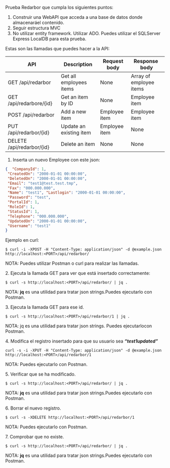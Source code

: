 ﻿Prueba​ ​Redarbor​ ​que​ ​cumpla​ ​los​ ​siguientes​ ​puntos:
1. Construir​ ​una​ ​WebAPI​ ​que​ ​acceda​ ​a​ ​una​ ​base​ ​de​ ​datos​ ​donde​ ​almacenará​ ​el
contenido.
2. Seguir​ ​estructura​ ​MVC
3. No​ ​utilizar​ ​entity​ ​framework.​ ​Utilizar​ ​ADO.​ ​Puedes​ ​utilizar​ ​el​ ​SQL​ ​Server​ ​Express LocalDB​ ​para​ ​esta​ ​prueba.

Estas​ ​son​ ​las​ ​llamadas​ ​que​ ​puedes​ ​hacer​ ​a​ ​la​ ​API:

| API | Description |Request body | Response​ ​body |
|-----|-------------| ----------------------- | --- |
| GET​ ​/api/redarbor | Get​ ​all​ ​employees items | None | Array​ ​of employee​ ​items
| GET /api/redarbore/{id} | Get​ ​an​ ​item​ ​by​ ​ID | None | Employee​ ​item |
| POST​ ​/api/redarbor | Add​ ​a​ ​new​ ​item | Employee item | Employee​ ​item |
| PUT /api/redarbor/{id} | Update​ ​an​ ​existing item | Employee item | None |
| DELETE /api/redarbor/{id} | Delete​ ​an​ ​item |  None |  None |

1. Inserta​ ​un​ ​nuevo​ ​Employee​ ​con​ ​este​ ​json:
```json
{ ​ ​"CompanyId":​ ​1,
​ ​"CreatedOn":​ ​"2000-01-01​ ​00:00:00",
​ ​"DeletedOn":​ ​"2000-01-01​ ​00:00:00",
​ ​"Email":​ ​"test1@test.test.tmp",
​ ​"Fax":​ ​"000.000.000",
​ ​"Name":​ ​"test1",​ ​"Lastlogin":​ ​"2000-01-01​ ​00:00:00",
​ ​"Password":​ ​"test",
​ ​"PortalId":​ ​1,
​ ​"RoleId":​ ​1,
​ ​"StatusId":​ ​1,
​ ​"Telephone":​ ​"000.000.000",
​ ​"UpdatedOn":​ ​"2000-01-01​ ​00:00:00",
​ ​"Username":​ ​"test1"
} 
```
Ejemplo​ ​en​ ​curl:
```
$​ ​curl​ ​-i​ ​-XPOST​ ​-H​ ​"Content-Type:​ ​application/json"​ ​-d​ ​@example.json
http://localhost​:<PORT>/api/redarbor/
```
NOTA:​ ​Puedes​ ​utilizar​ ​Postman​ ​o​ ​curl​ ​para​ ​realizar​ ​las​ ​llamadas.

2.​ ​Ejecuta​ ​la​ ​llamada​ ​GET​ ​para​ ​ver​ ​que​ ​está​ ​insertado correctamente:
```
$​ ​curl​ ​-s​ ​http://localhost:<PORT>/api/redarbor/​ ​|​ ​jq​ ​.
```
NOTA:​ ​**jq​** ​es​ ​una​ ​utilidad​ ​para​ ​tratar​ ​json​ ​strings.​ ​Puedes​ ​ejecutarlo​ ​con​ ​Postman.

3.​ ​Ejecuta​ ​la​ ​llamada​ ​GET​ ​para​ ​ese​ ​id.
```
$​ ​curl​ ​-s​ ​​http://localhost​:<PORT>/api/redarbor/1​ ​|​ ​jq​ ​.
```
NOTA:​ ​jq​ ​es​ ​una​ ​utilidad​ ​para​ ​tratar​ ​json​ ​strings.​ ​Puedes​ ​ejecutarlo​ ​con​ ​Postman.

4.​ ​Modifica​ ​el​ ​registro​ ​insertado​ ​para​ ​que​ ​su​ ​usuario​ ​sea ***“test1updated”***
```
curl​ ​-s​ ​-i​ ​-XPUT​ ​-H​ ​"Content-Type:​ ​application/json"​ ​-d​ ​@example.json
http://localhost​:<PORT>/api/redarbor/1
```
NOTA:​ ​Puedes​ ​ejecutarlo​ ​con​ ​Postman.

5.​ ​Verificar​ ​que​ ​se​ ​ha​ ​modificado.
```
$​ ​curl​ ​-s​ ​http://localhost:<PORT>/api/redarbor/​ ​|​ ​jq​ ​.
```
NOTA:​ **​jq**​ ​es​ ​una​ ​utilidad​ ​para​ ​tratar​ ​json​ ​strings.​ ​Puedes​ ​ejecutarlo​ ​con​ ​Postman.

6.​ ​Borrar​ ​el​ ​nuevo​ ​registro.
```
$​ ​curl​ ​-s​ ​-XDELETE​ ​​http://localhost​:<PORT>/api/redarbor/1
```
NOTA:​ ​Puedes​ ​ejecutarlo​ ​con​ ​Postman.

7.​ ​Comprobar​ ​que​ ​no​ ​existe.
```
$​ ​curl​ ​-s​ ​http://localhost:<PORT>/api/redarbor/​ ​|​ ​jq​ ​.
```
NOTA:​ **​jq**​ ​es​ ​una​ ​utilidad​ ​para​ ​tratar​ ​json​ ​strings.​ ​Puedes​ ​ejecutarlo​ ​con​ ​Postman.